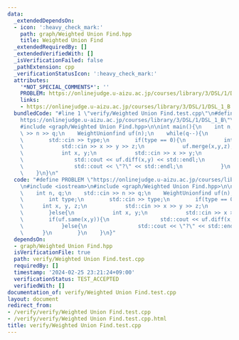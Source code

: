 ```yaml
---
data:
  _extendedDependsOn:
  - icon: ':heavy_check_mark:'
    path: graph/Weighted Union Find.hpp
    title: Weighted Union Find
  _extendedRequiredBy: []
  _extendedVerifiedWith: []
  _isVerificationFailed: false
  _pathExtension: cpp
  _verificationStatusIcon: ':heavy_check_mark:'
  attributes:
    '*NOT_SPECIAL_COMMENTS*': ''
    PROBLEM: https://onlinejudge.u-aizu.ac.jp/courses/library/3/DSL/1/DSL_1_B
    links:
    - https://onlinejudge.u-aizu.ac.jp/courses/library/3/DSL/1/DSL_1_B
  bundledCode: "#line 1 \"verify/Weighted Union Find.test.cpp\"\n#define PROBLEM \"\
    https://onlinejudge.u-aizu.ac.jp/courses/library/3/DSL/1/DSL_1_B\"\n#include <iostream>\n\
    #include <graph/Weighted Union Find.hpp>\n\nint main(){\n    int n, q;\n    std::cin\
    \ >> n >> q;\n    WeightUnionfind uf(n);\n    while(q--){\n        int type;\n\
    \        std::cin >> type;\n        if(type == 0){\n            int x, y, z;\n\
    \            std::cin >> x >> y >> z;\n            uf.merge(x,y,z);\n        }else{\n\
    \            int x, y;\n            std::cin >> x >> y;\n            if(uf.same(x,y)){\n\
    \                std::cout << uf.diff(x,y) << std::endl;\n            }else{\n\
    \                std::cout << \"?\" << std::endl;\n            }\n        }\n\
    \    }\n}\n"
  code: "#define PROBLEM \"https://onlinejudge.u-aizu.ac.jp/courses/library/3/DSL/1/DSL_1_B\"\
    \n#include <iostream>\n#include <graph/Weighted Union Find.hpp>\n\nint main(){\n\
    \    int n, q;\n    std::cin >> n >> q;\n    WeightUnionfind uf(n);\n    while(q--){\n\
    \        int type;\n        std::cin >> type;\n        if(type == 0){\n      \
    \      int x, y, z;\n            std::cin >> x >> y >> z;\n            uf.merge(x,y,z);\n\
    \        }else{\n            int x, y;\n            std::cin >> x >> y;\n    \
    \        if(uf.same(x,y)){\n                std::cout << uf.diff(x,y) << std::endl;\n\
    \            }else{\n                std::cout << \"?\" << std::endl;\n      \
    \      }\n        }\n    }\n}"
  dependsOn:
  - graph/Weighted Union Find.hpp
  isVerificationFile: true
  path: verify/Weighted Union Find.test.cpp
  requiredBy: []
  timestamp: '2024-02-25 23:21:24+09:00'
  verificationStatus: TEST_ACCEPTED
  verifiedWith: []
documentation_of: verify/Weighted Union Find.test.cpp
layout: document
redirect_from:
- /verify/verify/Weighted Union Find.test.cpp
- /verify/verify/Weighted Union Find.test.cpp.html
title: verify/Weighted Union Find.test.cpp
---
```

